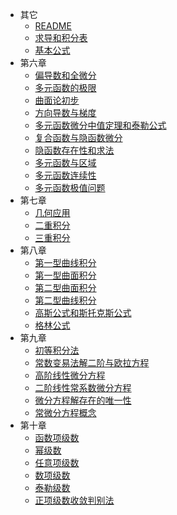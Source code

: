 * 其它
  * [README](高等数学（下）/README.md)
  * [求导和积分表](高等数学（下）/求导和积分表.md)
  * [基本公式](高等数学（下）/基本公式.md)
* 第六章
  * [偏导数和全微分](高等数学（下）/第六章/偏导数和全微分.md)
  * [多元函数的极限](高等数学（下）/第六章/多元函数的极限.md)
  * [曲面论初步](高等数学（下）/第六章/曲面论初步.md)
  * [方向导数与梯度](高等数学（下）/第六章/方向导数与梯度.md)
  * [多元函数微分中值定理和泰勒公式](高等数学（下）/第六章/多元函数微分中值定理和泰勒公式.md)
  * [复合函数与隐函数微分](高等数学（下）/第六章/复合函数与隐函数微分.md)
  * [隐函数存在性和求法](高等数学（下）/第六章/隐函数存在性和求法.md)
  * [多元函数与区域](高等数学（下）/第六章/多元函数与区域.md)
  * [多元函数连续性](高等数学（下）/第六章/多元函数连续性.md)
  * [多元函数极值问题](高等数学（下）/第六章/多元函数极值问题.md)
* 第七章
  * [几何应用](高等数学（下）/第七章/几何应用.md)
  * [二重积分](高等数学（下）/第七章/二重积分.md)
  * [三重积分](高等数学（下）/第七章/三重积分.md)
* 第八章
  * [第一型曲线积分](高等数学（下）/第八章/第一型曲线积分.md)
  * [第一型曲面积分](高等数学（下）/第八章/第一型曲面积分.md)
  * [第二型曲面积分](高等数学（下）/第八章/第二型曲面积分.md)
  * [第二型曲线积分](高等数学（下）/第八章/第二型曲线积分.md)
  * [高斯公式和斯托克斯公式](高等数学（下）/第八章/高斯公式和斯托克斯公式.md)
  * [格林公式](高等数学（下）/第八章/格林公式.md)
* 第九章
  * [初等积分法](高等数学（下）/第九章/初等积分法.md)
  * [常数变易法解二阶与欧拉方程](高等数学（下）/第九章/常数变易法解二阶与欧拉方程.md)
  * [高阶线性微分方程](高等数学（下）/第九章/高阶线性微分方程.md)
  * [二阶线性常系数微分方程](高等数学（下）/第九章/二阶线性常系数微分方程.md)
  * [微分方程解存在的唯一性](高等数学（下）/第九章/微分方程解存在的唯一性.md)
  * [常微分方程概念](高等数学（下）/第九章/常微分方程概念.md)
* 第十章
  * [函数项级数](高等数学（下）/第十章/函数项级数.md)
  * [幂级数](高等数学（下）/第十章/幂级数.md)
  * [任意项级数](高等数学（下）/第十章/任意项级数.md)
  * [数项级数](高等数学（下）/第十章/数项级数.md)
  * [泰勒级数](高等数学（下）/第十章/泰勒级数.md)
  * [正项级数收敛判别法](高等数学（下）/第十章/正项级数收敛判别法.md)
